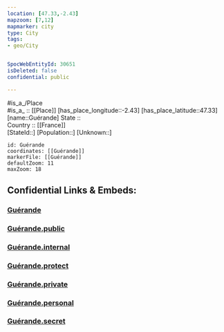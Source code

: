 ```yaml
---
location: [47.33,-2.43] 
mapzoom: [7,12] 
mapmarker: city 
type: City
tags:
- geo/City


SpocWebEntityId: 30651
isDeleted: false
confidential: public

---
```

#is_a_/Place  
#is_a_ :: [[Place]] 
[has_place_longitude::-2.43] 
[has_place_latitude::47.33] 
[name::Guérande] 
State ::  
Country :: [[France]]  
[StateId::] 
[Population::] 
[Unknown::] 


```leaflet
id: Guérande
coordinates: [[Guérande]] 
markerFile: [[Guérande]] 
defaultZoom: 11 
maxZoom: 18
```


## Confidential Links & Embeds: 

### [Guérande](/_Standards/Earth/Continent/Europe/Europe~West/France/regions~France/Pays_de_la_Loire/departments~Pays_de_la_Loire/Loire-Atlantique/communes~Loire-Atlantique/Saint-Nazaire/cities~Saint-Nazaire/Guérande.md) 

### [Guérande.public](/_public/Earth/Continent/Europe/Europe~West/France/regions~France/Pays_de_la_Loire/departments~Pays_de_la_Loire/Loire-Atlantique/communes~Loire-Atlantique/Saint-Nazaire/cities~Saint-Nazaire/Guérande.public.md) 

### [Guérande.internal](/_internal/Earth/Continent/Europe/Europe~West/France/regions~France/Pays_de_la_Loire/departments~Pays_de_la_Loire/Loire-Atlantique/communes~Loire-Atlantique/Saint-Nazaire/cities~Saint-Nazaire/Guérande.internal.md) 

### [Guérande.protect](/_protect/Earth/Continent/Europe/Europe~West/France/regions~France/Pays_de_la_Loire/departments~Pays_de_la_Loire/Loire-Atlantique/communes~Loire-Atlantique/Saint-Nazaire/cities~Saint-Nazaire/Guérande.protect.md) 

### [Guérande.private](/_private/Earth/Continent/Europe/Europe~West/France/regions~France/Pays_de_la_Loire/departments~Pays_de_la_Loire/Loire-Atlantique/communes~Loire-Atlantique/Saint-Nazaire/cities~Saint-Nazaire/Guérande.private.md) 

### [Guérande.personal](/_personal/Earth/Continent/Europe/Europe~West/France/regions~France/Pays_de_la_Loire/departments~Pays_de_la_Loire/Loire-Atlantique/communes~Loire-Atlantique/Saint-Nazaire/cities~Saint-Nazaire/Guérande.personal.md) 

### [Guérande.secret](/_secret/Earth/Continent/Europe/Europe~West/France/regions~France/Pays_de_la_Loire/departments~Pays_de_la_Loire/Loire-Atlantique/communes~Loire-Atlantique/Saint-Nazaire/cities~Saint-Nazaire/Guérande.secret.md)

